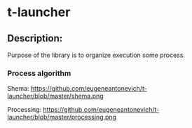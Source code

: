 # t-launcher

## Description:

Purpose of the library is to organize execution some process.

### Process algorithm

Shema:
https://github.com/eugeneantonevich/t-launcher/blob/master/shema.png

Processing:
https://github.com/eugeneantonevich/t-launcher/blob/master/processing.png
